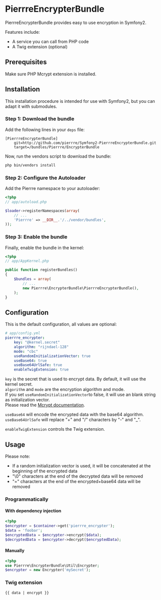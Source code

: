 # PierrreEncrypterBundle

PierrreEncrypterBundle provides easy to use encryption in Symfony2.

Features include:

- A service you can call from PHP code
- A Twig extension (optional)

## Prerequisites

Make sure PHP Mcrypt extension is installed.

## Installation

This installation procedure is intended for use with Symfony2, but you can adapt it with submodules.

### Step 1: Download the bundle

Add the following lines in your `deps` file:

```
[PierrreEncrypterBundle]
    git=http://github.com/pierrre/Symfony2-PierrreEncrypterBundle.git
    target=/bundles/Pierrre/EncrypterBundle
```

Now, run the vendors script to download the bundle:

``` bash
php bin/vendors install
```

### Step 2: Configure the Autoloader

Add the Pierrre namespace to your autoloader:

``` php
<?php
// app/autoload.php

$loader->registerNamespaces(array(
    // ...
    'Pierrre' => __DIR__.'/../vendor/bundles',
));
```

### Step 3: Enable the bundle

Finally, enable the bundle in the kernel:

``` php
<?php
// app/AppKernel.php

public function registerBundles()
{
    $bundles = array(
        // ...
        new Pierrre\EncrypterBundle\PierrreEncrypterBundle(),
    );
}
```

## Configuration

This is the default configuration, all values are optional:

``` yaml
# app/config.yml
pierrre_encrypter:
	key: "@kernel.secret"
	algorithm: "rijndael-128"
	mode: "cbc"
	useRandomInitializationVector: true
	useBase64: true
	useBase64UrlSafe: true
	enableTwigExtension: true
```

`key` is the secret that is used to encrypt data. By default, it will use the kernel secret.  
`algorithm` and `mode` are the encryption algorithm and mode.  
If you set `useRandomInitializationVector`to false, it will use an blank string as initialization vector.  
Please read the [Mcrypt documentation](http://www.php.net/manual/en/book.mcrypt.php).  

`useBase64` will encode the encrypted data with the base64 algorithm.  
`useBase64UrlSafe` will replace "+" and "/" characters by "-" and "_".  

`enableTwigExtension` controls the Twig extension.

## Usage

Please note:

- If a random initialization vector is used, it will be concatenated at the beginning of the encrypted data
- "\0" characters at the end of the decrypted data will be removed
- "=" characters at the end of the encrypted+base64 data will be removed

### Programmatically

#### With dependency injection

``` php
<?php
$encrypter = $container->get('pierrre_encrypter');
$data = 'foobar';
$encryptedData = $encrypter->encrypt($data);
$decryptedData = $encrypter->decrypt($encryptedData);
```

#### Manually

``` php
<?php
use Pierrre\EncrypterBundle\Util\Encrypter;
$encrypter = new Encrypter('mySecret');
```

### Twig extension

```
{{ data | encrypt }}
```